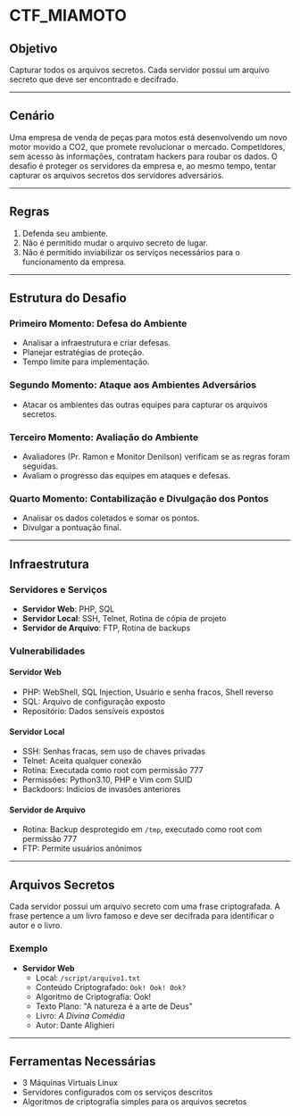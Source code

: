 # CTF_MIAMOTO

## Objetivo
Capturar todos os arquivos secretos. Cada servidor possui um arquivo secreto que deve ser encontrado e decifrado.

---

## Cenário
Uma empresa de venda de peças para motos está desenvolvendo um novo motor movido a CO2, que promete revolucionar o mercado. Competidores, sem acesso às informações, contratam hackers para roubar os dados. O desafio é proteger os servidores da empresa e, ao mesmo tempo, tentar capturar os arquivos secretos dos servidores adversários.

---

## Regras
1. Defenda seu ambiente.
2. Não é permitido mudar o arquivo secreto de lugar.
3. Não é permitido inviabilizar os serviços necessários para o funcionamento da empresa.

---

## Estrutura do Desafio

### Primeiro Momento: Defesa do Ambiente
- Analisar a infraestrutura e criar defesas.
- Planejar estratégias de proteção.
- Tempo limite para implementação.

### Segundo Momento: Ataque aos Ambientes Adversários
- Atacar os ambientes das outras equipes para capturar os arquivos secretos.

### Terceiro Momento: Avaliação do Ambiente
- Avaliadores (Pr. Ramon e Monitor Denilson) verificam se as regras foram seguidas.
- Avaliam o progresso das equipes em ataques e defesas.

### Quarto Momento: Contabilização e Divulgação dos Pontos
- Analisar os dados coletados e somar os pontos.
- Divulgar a pontuação final.

---

## Infraestrutura
### Servidores e Serviços
- **Servidor Web**: PHP, SQL
- **Servidor Local**: SSH, Telnet, Rotina de cópia de projeto
- **Servidor de Arquivo**: FTP, Rotina de backups

### Vulnerabilidades
#### Servidor Web
- PHP: WebShell, SQL Injection, Usuário e senha fracos, Shell reverso
- SQL: Arquivo de configuração exposto
- Repositório: Dados sensíveis expostos

#### Servidor Local
- SSH: Senhas fracas, sem uso de chaves privadas
- Telnet: Aceita qualquer conexão
- Rotina: Executada como root com permissão 777
- Permissões: Python3.10, PHP e Vim com SUID
- Backdoors: Indícios de invasões anteriores

#### Servidor de Arquivo
- Rotina: Backup desprotegido em `/tmp`, executado como root com permissão 777
- FTP: Permite usuários anônimos

---

## Arquivos Secretos
Cada servidor possui um arquivo secreto com uma frase criptografada. A frase pertence a um livro famoso e deve ser decifrada para identificar o autor e o livro.

### Exemplo
- **Servidor Web**
  - Local: `/script/arquivo1.txt`
  - Conteúdo Criptografado: `Ook! Ook! Ook?`
  - Algoritmo de Criptografia: Ook!
  - Texto Plano: "A natureza é a arte de Deus"
  - Livro: *A Divina Comédia*
  - Autor: Dante Alighieri

---

## Ferramentas Necessárias
- 3 Máquinas Virtuais Linux
- Servidores configurados com os serviços descritos
- Algoritmos de criptografia simples para os arquivos secretos


